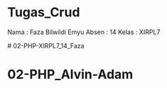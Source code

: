 # Tugas_Crud
<!------------------------->
Nama    : Faza Bilwildi Emyu
Absen   : 14
Kelas   : XIRPL7
<!-------------------------># 02-PHP-XIRPL7_14_Faza
# 02-PHP_Alvin-Adam
